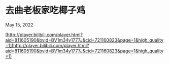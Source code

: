 # 去曲老板家吃椰子鸡

May 15, 2022 

[http://player.bilibili.com/player.html?aid=811605190&bvid=BV1m34y1777J&cid=721160823&page=1&high_quality=1](http://player.bilibili.com/player.html?aid=811605190&bvid=BV1m34y1777J&cid=721160823&page=1&high_quality=1)